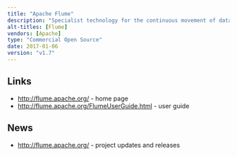 ```yaml
---
title: "Apache Flume"
description: "Specialist technology for the continuous movement of data using a set of independent agents connected together into pipelines.  Supports a wide range of sources, targets and buffers (channels), along with the ability to chain agents together and to modify and drop events in-flight.  Designed to be highly reliable, and to support reconfiguration without the need for a restart.  Heavily integrated with the Hadoop ecosystem.  An Apache project, donated by Cloudera in June 2011, graduating in June 2012, with a v1.2 release (the first considered ready for production use) in July 2012. Java based, with commercial support available as part of most Hadoop distributions."
alt-titles: [Flume]
vendors: [Apache]
type: "Commercial Open Source"
date: 2017-01-06
version: "v1.7"
---
```

## Links

* <http://flume.apache.org/> - home page
* <http://flume.apache.org/FlumeUserGuide.html> - user guide

## News

* <http://flume.apache.org/> - project updates and releases